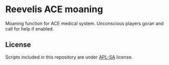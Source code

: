 # Reevelis ACE moaning
 Moaning function for ACE medical system. Unconscious players goran and call for help if enabled.

## License
Scripts included in this repository are under [APL-SA](https://www.bohemia.net/community/licenses/arma-public-license-share-alike) license.
